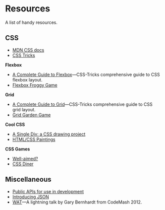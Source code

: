 # Resources
A list of handy resources.

## CSS
- [MDN CSS docs](https://developer.mozilla.org/en-US/docs/Web/CSS)
- [CSS Tricks](https://css-tricks.com/)

**Flexbox**

- [A Complete Guide to Flexbox](https://css-tricks.com/snippets/css/a-guide-to-flexbox/)—CSS-Tricks comprehensive guide to CSS flexbox layout.
- [Flexbox Froggy Game](http://flexboxfroggy.com/)

**Grid**

- [A Complete Guide to Grid](https://css-tricks.com/snippets/css/complete-guide-grid/)—CSS-Tricks comprehensive guide to CSS grid layout.
- [Grid Garden Game](https://cssgridgarden.com/)

**Cool CSS**

- [A Single Div: a CSS drawing project](https://a.singlediv.com/)
- [HTML/CSS Paintings](https://diana-adrianne.com/)

**CSS Games**
- [Well-aimed?](https://codepen.io/pehaa/full/ROapJZ)
- [CSS Diner](https://flukeout.github.io/)

## Miscellaneous

- [Public APIs for use in development](https://github.com/public-apis/public-apis)
- [Introducing JSON](https://www.json.org/json-en.html)
- [WAT](https://www.destroyallsoftware.com/talks/wat)—A lightning talk by Gary Bernhardt from CodeMash 2012.
